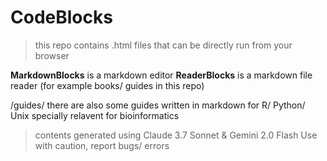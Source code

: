# CodeBlocks

>this repo contains .html files that can be directly run from your browser

**MarkdownBlocks** is a markdown editor
**ReaderBlocks** is a markdown file reader (for example books/ guides in this repo)

/guides/ there are also some guides written in markdown for R/ Python/ Unix specially relavent for bioinformatics

>contents generated using Claude 3.7 Sonnet & Gemini 2.0 Flash
>Use with caution, report bugs/ errors
